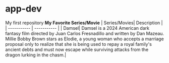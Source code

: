 # app-dev
My first repository
**My Favorite Series/Movie**
| Series/Movies| Description |
| ----------- | ----------- |
| Damsel| Damsel is a 2024 American dark fantasy film directed by Juan Carlos Fresnadillo and written by Dan Mazeau. Millie Bobby Brown stars as Elodie, a young woman who accepts a marriage proposal only to realize that she is being used to repay a royal family's ancient debts and must now escape while surviving attacks from the dragon lurking in the chasm.|

